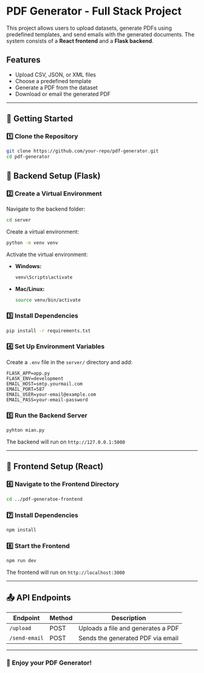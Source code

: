 # PDF Generator - Full Stack Project

This project allows users to upload datasets, generate PDFs using predefined templates, and send emails with the generated documents. The system consists of a **React frontend** and a **Flask backend**.

## Features
- Upload CSV, JSON, or XML files
- Choose a predefined template
- Generate a PDF from the dataset
- Download or email the generated PDF

---

## 🚀 Getting Started
### 1️⃣ Clone the Repository
```sh
git clone https://github.com/your-repo/pdf-generator.git
cd pdf-generator
```

## 🔧 Backend Setup (Flask)
### 2️⃣ Create a Virtual Environment
Navigate to the backend folder:
```sh
cd server
```
Create a virtual environment:
```sh
python -m venv venv
```
Activate the virtual environment:
- **Windows:**
  ```sh
  venv\Scripts\activate
  ```
- **Mac/Linux:**
  ```sh
  source venv/bin/activate
  ```

### 3️⃣ Install Dependencies
```sh
pip install -r requirements.txt
```

### 4️⃣ Set Up Environment Variables
Create a `.env` file in the `server/` directory and add:
```
FLASK_APP=app.py
FLASK_ENV=development
EMAIL_HOST=smtp.yourmail.com
EMAIL_PORT=587
EMAIL_USER=your-email@example.com
EMAIL_PASS=your-email-password
```

### 5️⃣ Run the Backend Server
```sh
pyhton mian.py
```
The backend will run on `http://127.0.0.1:5000`

---

## 🎨 Frontend Setup (React)
### 6️⃣ Navigate to the Frontend Directory
```sh
cd ../pdf-generatoe-frontend
```

### 7️⃣ Install Dependencies
```sh
npm install
```

### 8️⃣ Start the Frontend
```sh
npm run dev
```
The frontend will run on `http://localhost:3000`

---

## 📤 API Endpoints
| Endpoint                | Method | Description |
|-------------------------|--------|-------------|
| `/upload`              | POST   | Uploads a file and generates a PDF |
| `/send-email`          | POST   | Sends the generated PDF via email |

---


### 🎉 Enjoy your PDF Generator!

